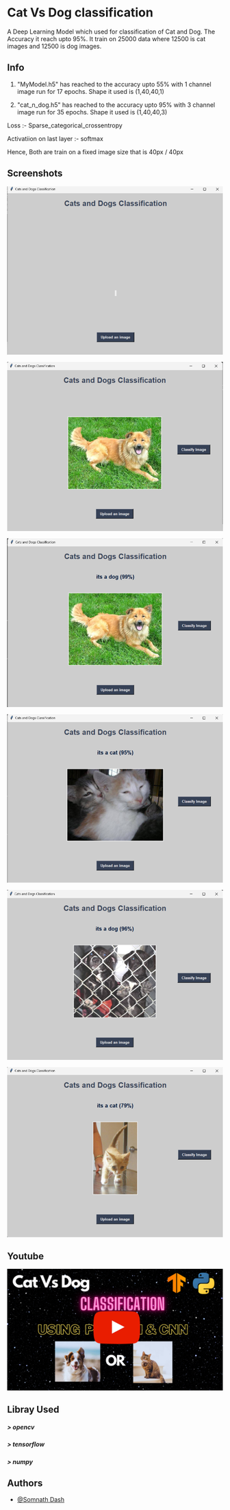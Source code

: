 
#  Cat Vs Dog classification

A Deep Learning Model which used for classification of Cat and Dog. The Accuracy it reach upto 95%. It train on 25000 data where 12500 is cat images and 12500 is dog images.


## Info

1) "MyModel.h5" has reached to the accuracy upto 55% with 1 channel image run for 17 epochs. Shape it used is (1,40,40,1)

2) "cat_n_dog.h5" has reached to the accuracy upto 95% with 3 channel image run for 35 epochs. Shape it used is (1,40,40,3)

Loss :- Sparse_categorical_crossentropy

Activatiion on last layer :- softmax

Hence, Both are train on a fixed image size that is 40px / 40px



## Screenshots

![Preview](https://github.com/somnathdashs/Cat-and-dog-classification/blob/main/SS/Screenshot%202023-07-01%20163920.png?raw=true)

![Preview](https://github.com/somnathdashs/Cat-and-dog-classification/blob/main/SS/Screenshot%202023-07-01%20163935.png?raw=true)

![Preview](https://github.com/somnathdashs/Cat-and-dog-classification/blob/main/SS/Screenshot%202023-07-01%20165918.png?raw=true)

![Preview](https://github.com/somnathdashs/Cat-and-dog-classification/blob/main/SS/Screenshot%202023-07-01%20165934.png?raw=true)

![Preview](https://github.com/somnathdashs/Cat-and-dog-classification/blob/main/SS/Screenshot%202023-07-01%20170022.png?raw=true)

![Preview](https://github.com/somnathdashs/Cat-and-dog-classification/blob/main/SS/Screenshot%202023-07-01%20170404.png?raw=true)

##


## Youtube

[![IMAGE ALT TEXT HERE](https://github.com/somnathdashs/Cat-and-dog-classification/blob/main/SS/Add%20a%20heading%20(1).png?raw=true)](https://youtu.be/HYCiVR6eaoY)


##
## Libray Used

 ##### > opencv
 ##### > tensorflow
 ##### > numpy 


## Authors

- [@Somnath Dash](https://www.github.com/somnathdashs)

